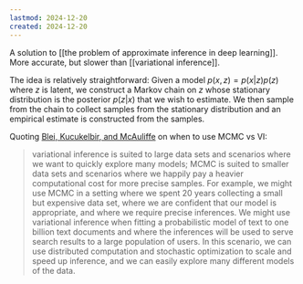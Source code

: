 ```yaml
---
lastmod: 2024-12-20
created: 2024-12-20
---
```


A solution to [[the problem of approximate inference in deep learning]]. More accurate, but slower than [[variational inference]]. 

The idea is relatively straightforward: Given a model $p(x,z) = p(x|z)p(z)$ where $z$ is latent, we construct a Markov chain on $z$ whose stationary distribution is the posterior $p(z|x)$ that we wish to estimate. We then sample from the chain to collect samples from the stationary distribution and an empirical estimate is constructed from the samples. 

Quoting [Blei, Kucukelbir, and McAuliffe](https://arxiv.org/pdf/1601.00670) on when to use MCMC vs VI: 
> variational inference is suited to large data sets and scenarios where we want to quickly explore many models; MCMC is suited to smaller data sets and scenarios where we happily pay a heavier computational cost for more precise samples. For example, we might use MCMC in a setting where we spent 20 years collecting a small but expensive data set, where we are confident that our model is appropriate, and where we require precise inferences. We might use variational inference when fitting a probabilistic model of text to one billion text documents and where the inferences will be used to serve search results to a large population of users. In this scenario, we can use distributed computation and stochastic optimization to scale and speed up inference, and we can easily explore many different models of the data.